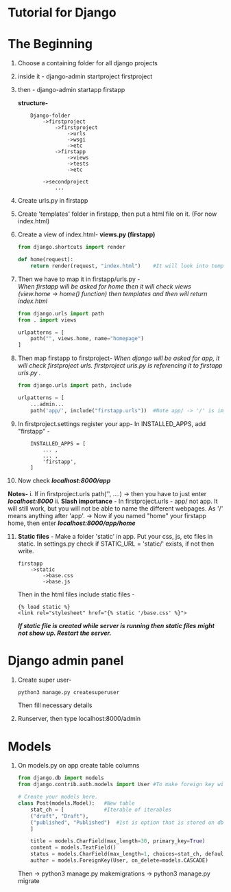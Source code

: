 # Tutorial for Django


# The Beginning

1. Choose a containing folder for all django projects
2. inside it - django-admin startproject firstproject
3. then - django-admin startapp firstapp

	**structure-**
	```
		Django-folder
			->firstproject
				->firstproject
					->urls
					->wsgi
					->etc
				->firstapp
					->views
					->tests
					->etc
					
			->secondproject
				...
	```
4. Create urls.py in firstapp
5. Create 'templates' folder in firstapp, then put a html file on it. (For now index.html)

6. Create a view of index.html-
	**views.py (firstapp)**
	```python
	from django.shortcuts import render
	
	def home(request):
		return render(request, "index.html")	#It will look into templates folder for index.html
	```

7. Then we have to map it in firstapp/urls.py -	<br/>
	_When firstapp will be asked for home then it will check views (view.home -> home() function) then templates and then will return index.html_
	```python
	from django.urls import path
	from . import views
	
	urlpatterns = [
		path("", views.home, name="homepage")
	]
	```
	
8. Then map firstapp to firstproject-
	_When django will be asked for app, it will check firstproject urls. firstproject urls.py is referencing it to firstapp urls.py ._
	```python
	from django.urls import path, include
	
	urlpatterns = [
		...admin...
		path('app/', include("firstapp.urls"))	#Note app/ -> '/' is important. Using slash you can enter different webpages in firstapp
	```
	
9. In firstproject.settings register your app-
	In INSTALLED_APPS, add "firstapp" -
	```
		INSTALLED_APPS = [
			... ,
			... ,
			'firstapp',
		]
	```
	
10. Now check **_localhost:8000/app_**

**Notes-**
	i. If in firstproject.urls path('', ....) -> then you have to just enter **_localhost:8000_**
	ii. **Slash importance** - In firstproject.urls - app/ not app. It will still work, but you will not be able to name the different webpages. As '/' means anything after 'app'.
		-> Now if you named "home" your firstapp home, then enter **_localhost:8000/app/home_**
		
11. **Static files** - Make a folder 'static' in app. Put your css, js, etc files in static. In settings.py check if STATIC_URL = 'static/' exists, if not then write.
	```
	firstapp
		->static
			->base.css
			->base.js
	```
	Then in the html files include static files -
	```
	{% load static %}
	<link rel="stylesheet" href="{% static '/base.css' %}">
	```
	**_If static file is created while server is running then static files might not show up. Restart the server._**
	

# Django admin panel

1. Create super user-
	```bash
	python3 manage.py createsuperuser
	```
	Then fill necessary details
	
2. Runserver, then type localhost:8000/admin


# Models

1. On models.py on app create table columns
	```python
	from django.db import models
	from django.contrib.auth.models import User	#To make foreign key with this table and User table

	# Create your models here.
	class Post(models.Model):   #New table
	    stat_ch = [				#Iterable of iterables
		("draft", "Draft"),
		("published", "Published")	#1st is option that is stored on db, 2nd is option that will be showed to user
	    ]

	    title = models.CharField(max_length=30, primary_key=True)
	    content = models.TextField()
	    status = models.CharField(max_length=1, choices=stat_ch, default="draft")
	    author = models.ForeignKey(User, on_delete=models.CASCADE)
	```
	Then 
		-> python3 manage.py makemigrations
		-> python3 manage.py migrate
	
	
	
	
	
	
	
	
